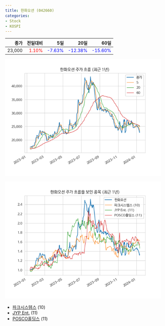 ```yaml
---
title: 한화오션 (042660)
categories:
- Stock
- KOSPI
---
```


|종가|전일대비|5일|20일|60일|
|---:|-------:|--:|---:|---:|
|23,000|<span style="color: red">1.10%</span>|<span style="color: blue">-7.63%</span>|<span style="color: blue">-12.38%</span>|<span style="color: blue">-15.60%</span>|


<!-- more -->

![042660](/assets/images/stock/042660.png)

![042660](/assets/images/stock/042660_sim.png)

- [파크시스템스](/140860/) (10)
- [JYP Ent.](/035900/) (11)
- [POSCO홀딩스](/005490/) (11)